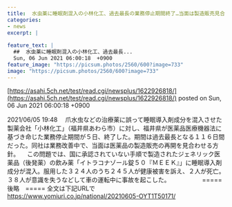 ```yaml
---
title:  水虫薬に睡眠剤混入の小林化工、過去最長の業務停止期間終了…当面は製造販売見合わせ  
categories:
- news
excerpt: |
  
feature_text: |
  ##  水虫薬に睡眠剤混入の小林化工、過去最長...
  Sun, 06 Jun 2021 06:00:18  +0900
feature_image: "https://picsum.photos/2560/600?image=733"
image: "https://picsum.photos/2560/600?image=733"
---
```


[https://asahi.5ch.net/test/read.cgi/newsplus/1622926818/](https://asahi.5ch.net/test/read.cgi/newsplus/1622926818/)
posted on Sun, 06 Jun 2021 06:00:18  +0900

<!--more-->

2021/06/05 19:48 　爪水虫などの治療薬に誤って睡眠導入剤成分を混入させた製薬会社「小林化工」（福井県あわら市）に対し、福井県が医薬品医療機器法に基づき命じた業務停止期間が５日、終了した。期間は過去最長となる１１６日間だった。同社は業務改善中で、当面は医薬品の製造販売の再開を見合わせる方針。 　この問題では、国に承認されていない手順で製造されたジェネリック医薬品（後発薬）の飲み薬「イトラコナゾール錠５０『ＭＥＥＫ』」に睡眠導入剤成分が混入。服用した３２４人のうち２４５人が健康被害を訴え、２人が死亡。３８人が意識を失うなどして車の運転中に事故を起こした。 　　　　　=====　後略　===== 全文は下記URLで https://www.yomiuri.co.jp/national/20210605-OYT1T50171/
